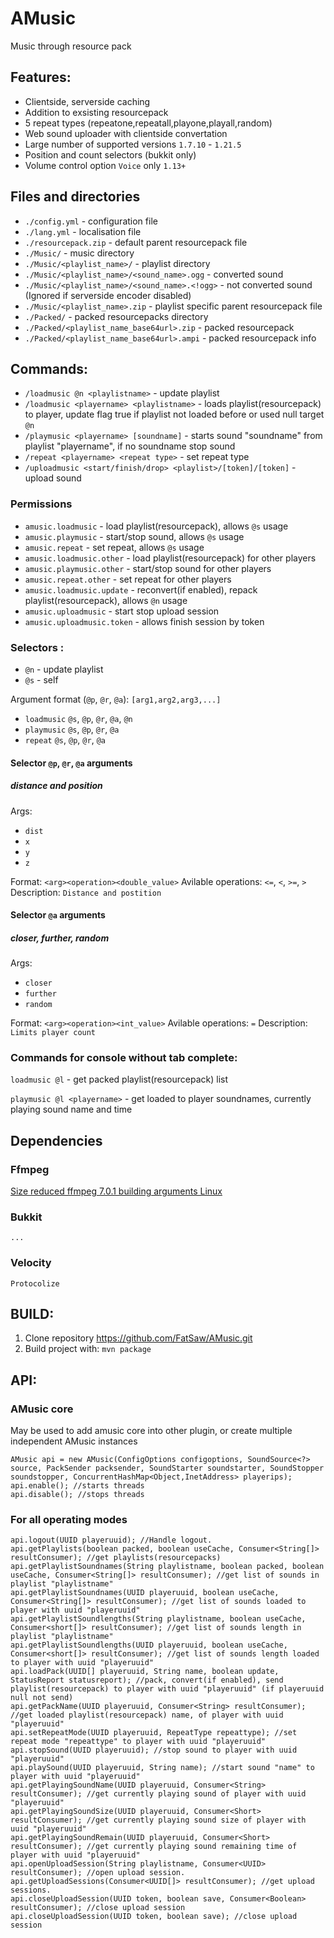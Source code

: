 # AMusic
Music through resource pack
## Features:
- Clientside, serverside caching
- Addition to exsisting resourcepack
- 5 repeat types (repeatone,repeatall,playone,playall,random)
- Web sound uploader with clientside convertation
- Large number of supported versions `1.7.10` - `1.21.5`
- Position and count selectors (bukkit only)
- Volume control option `Voice` only `1.13+`

## Files and directories
- `./config.yml` - configuration file
- `./lang.yml` - localisation file
- `./resourcepack.zip` - default parent resourcepack file
- `./Music/` - music directory
- `./Music/<playlist_name>/` - playlist directory
- `./Music/<playlist_name>/<sound_name>.ogg` - converted sound
- `./Music/<playlist_name>/<sound_name>.<!ogg>` - not converted sound (Ignored if serverside encoder disabled)
- `./Music/<playlist_name>.zip` - playlist specific parent resourcepack file
- `./Packed/` - packed resourcepacks directory
- `./Packed/<playlist_name_base64url>.zip` - packed resourcepack
- `./Packed/<playlist_name_base64url>.ampi` - packed resourcepack info

## Commands:
- `/loadmusic @n <playlistname>` - update playlist
- `/loadmusic <playername> <playlistname>` - loads playlist(resourcepack) to player, update flag true if playlist not loaded before or used null target `@n`
- `/playmusic <playername> [soundname]` - starts sound "soundname" from playlist "playername", if no soundname stop sound
- `/repeat <playername> <repeat type>` - set repeat type
- `/uploadmusic <start/finish/drop> <playlist>/[token]/[token]` - upload sound

### Permissions
- `amusic.loadmusic` - load playlist(resourcepack), allows `@s` usage
- `amusic.playmusic` - start/stop sound, allows `@s` usage
- `amusic.repeat` - set repeat, allows `@s` usage
- `amusic.loadmusic.other` - load playlist(resourcepack) for other players
- `amusic.playmusic.other` - start/stop sound for other players
- `amusic.repeat.other` - set repeat for other players
- `amusic.loadmusic.update` - reconvert(if enabled), repack playlist(resourcepack), allows `@n` usage
- `amusic.uploadmusic` - start stop upload session
- `amusic.uploadmusic.token` - allows finish session by token

### Selectors <playername>:
- `@n` - update playlist
- `@s` - self

Argument format (`@p`, `@r`, `@a`): `[arg1,arg2,arg3,...]`
- `loadmusic` `@s`, `@p`, `@r`, `@a`, `@n`
- `playmusic` `@s`, `@p`, `@r`, `@a`
- `repeat` `@s`, `@p`, `@r`, `@a`

#### Selector `@p`, `@r`, `@a` arguments
##### distance and position
Args:
- `dist`
- `x`
- `y`
- `z`

Format: `<arg><operation><double_value>`
Avilable operations: `<=`, `<`, `>=`, `>`
Description: `Distance and postition`

#### Selector `@a` arguments
##### closer, further, random
Args:
- `closer`
- `further`
- `random`

Format: `<arg><operation><int_value>`
Avilable operations: `=`
Description: `Limits player count`

### Commands for console without tab complete:
`loadmusic @l` - get packed playlist(resourcepack) list

`playmusic @l <playername>` - get loaded to player soundnames, currently playing sound name and time

## Dependencies

### Ffmpeg
[Size reduced ffmpeg 7.0.1 building arguments Linux](/FFMPEG_BUILD.md)

### Bukkit
`...`
### Velocity
`Protocolize`

## BUILD:

1) Clone repository https://github.com/FatSaw/AMusic.git
2) Build project with: `mvn package`

## API:

### AMusic core
May be used to add amusic core into other plugin, or create multiple independent AMusic instances
```
AMusic api = new AMusic(ConfigOptions configoptions, SoundSource<?> source, PackSender packsender, SoundStarter soundstarter, SoundStopper soundstopper, ConcurrentHashMap<Object,InetAddress> playerips);
api.enable(); //starts threads
api.disable(); //stops threads
```
### For all operating modes
```
api.logout(UUID playeruuid); //Handle logout.
api.getPlaylists(boolean packed, boolean useCache, Consumer<String[]> resultConsumer); //get playlists(resourcepacks)
api.getPlaylistSoundnames(String playlistname, boolean packed, boolean useCache, Consumer<String[]> resultConsumer); //get list of sounds in playlist "playlistname"
api.getPlaylistSoundnames(UUID playeruuid, boolean useCache, Consumer<String[]> resultConsumer); //get list of sounds loaded to player with uuid "playeruuid"
api.getPlaylistSoundlengths(String playlistname, boolean useCache, Consumer<short[]> resultConsumer); //get list of sounds length in playlist "playlistname"
api.getPlaylistSoundlengths(UUID playeruuid, boolean useCache, Consumer<short[]> resultConsumer); //get list of sounds length loaded to player with uuid "playeruuid"
api.loadPack(UUID[] playeruuid, String name, boolean update, StatusReport statusreport); //pack, convert(if enabled), send playlist(resourcepack) to player with uuid "playeruuid" (if playeruuid null not send)
api.getPackName(UUID playeruuid, Consumer<String> resultConsumer); //get loaded playlist(resourcepack) name, of player with uuid "playeruuid" 
api.setRepeatMode(UUID playeruuid, RepeatType repeattype); //set repeat mode "repeattype" to player with uuid "playeruuid"
api.stopSound(UUID playeruuid); //stop sound to player with uuid "playeruuid"
api.playSound(UUID playeruuid, String name); //start sound "name" to player with uuid "playeruuid"
api.getPlayingSoundName(UUID playeruuid, Consumer<String> resultConsumer); //get currently playing sound of player with uuid "playeruuid"
api.getPlayingSoundSize(UUID playeruuid, Consumer<Short> resultConsumer); //get currently playing sound size of player with uuid "playeruuid"
api.getPlayingSoundRemain(UUID playeruuid, Consumer<Short> resultConsumer); //get currently playing sound remaining time of player with uuid "playeruuid"
api.openUploadSession(String playlistname, Consumer<UUID> resultConsumer); //open upload session.
api.getUploadSessions(Consumer<UUID[]> resultConsumer); //get upload sessions.
api.closeUploadSession(UUID token, boolean save, Consumer<Boolean> resultConsumer); //close upload session
api.closeUploadSession(UUID token, boolean save); //close upload session
```
